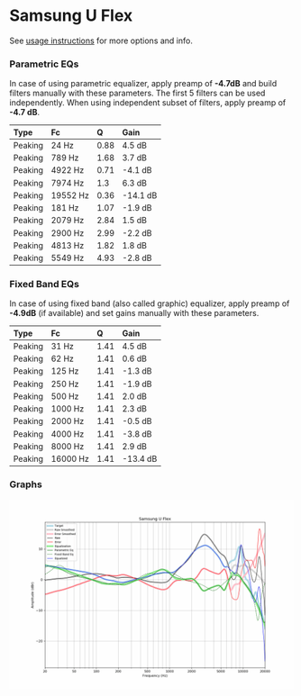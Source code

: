 # Samsung U Flex
See [usage instructions](https://github.com/jaakkopasanen/AutoEq#usage) for more options and info.

### Parametric EQs
In case of using parametric equalizer, apply preamp of **-4.7dB** and build filters manually
with these parameters. The first 5 filters can be used independently.
When using independent subset of filters, apply preamp of **-4.7 dB**.

| Type    | Fc       |    Q | Gain     |
|:--------|:---------|:-----|:---------|
| Peaking | 24 Hz    | 0.88 | 4.5 dB   |
| Peaking | 789 Hz   | 1.68 | 3.7 dB   |
| Peaking | 4922 Hz  | 0.71 | -4.1 dB  |
| Peaking | 7974 Hz  | 1.3  | 6.3 dB   |
| Peaking | 19552 Hz | 0.36 | -14.1 dB |
| Peaking | 181 Hz   | 1.07 | -1.9 dB  |
| Peaking | 2079 Hz  | 2.84 | 1.5 dB   |
| Peaking | 2900 Hz  | 2.99 | -2.2 dB  |
| Peaking | 4813 Hz  | 1.82 | 1.8 dB   |
| Peaking | 5549 Hz  | 4.93 | -2.8 dB  |

### Fixed Band EQs
In case of using fixed band (also called graphic) equalizer, apply preamp of **-4.9dB**
(if available) and set gains manually with these parameters.

| Type    | Fc       |    Q | Gain     |
|:--------|:---------|:-----|:---------|
| Peaking | 31 Hz    | 1.41 | 4.5 dB   |
| Peaking | 62 Hz    | 1.41 | 0.6 dB   |
| Peaking | 125 Hz   | 1.41 | -1.3 dB  |
| Peaking | 250 Hz   | 1.41 | -1.9 dB  |
| Peaking | 500 Hz   | 1.41 | 2.0 dB   |
| Peaking | 1000 Hz  | 1.41 | 2.3 dB   |
| Peaking | 2000 Hz  | 1.41 | -0.5 dB  |
| Peaking | 4000 Hz  | 1.41 | -3.8 dB  |
| Peaking | 8000 Hz  | 1.41 | 2.9 dB   |
| Peaking | 16000 Hz | 1.41 | -13.4 dB |

### Graphs
![](./Samsung%20U%20Flex.png)
